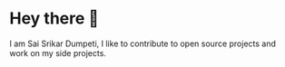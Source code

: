 # Hey there 👋
I am Sai Srikar Dumpeti, I like to contribute to open source projects and work on my side projects.
